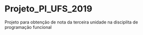 # Projeto_PI_UFS_2019
Projeto para obtenção de nota da terceira unidade na disciplita de programação funcional
